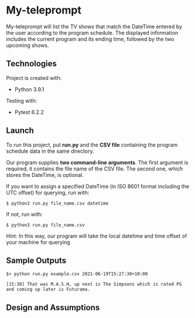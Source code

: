 # My-teleprompt
My-teleprompt will list the TV shows that match the DateTime entered by the user according to the program schedule. The displayed information includes the current program and its ending time, followed by the two upcoming shows.
## Technologies
Project is created with:
* Python 3.9.1

Testing with:
* Pytest 6.2.2
## Launch
To run this project, put **run.py** and the **CSV file** containing the program schedule data in the same directory.  

Our program supplies **two command-line arguments**. The first argument is required, it contains the file name of the CSV file. The second one, which stores the DateTime, is optional.  

If you want to assign a specified DateTime (in ISO 8601 format including the UTC offset) for querying, run with:  
```
$ python3 run.py file_name.csv datetime  
```
If not, run with: 
```
$ python3 run.py file_name.csv 
```
Hint: In this way, our program will take the local datetime and time offset of your machine for querying
## Sample Outputs
```
$> python run.py example.csv 2021-06-19T15:27:30+10:00

[15:30] That was M.A.S.H, up next is The Simpsons which is rated PG and coming up later is Futurama.  
```
## Design and Assumptions
